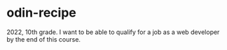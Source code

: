 # odin-recipe
2022, 10th grade. I want to be able to qualify for a job as a web developer by the end of this course.